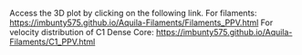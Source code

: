 Access the 3D plot by clicking on the following link.
For filaments: https://imbunty575.github.io/Aquila-Filaments/Filaments_PPV.html
For velocity distribution of C1 Dense Core: https://imbunty575.github.io/Aquila-Filaments/C1_PPV.html
